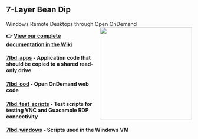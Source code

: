 ## 7-Layer Bean Dip 
Windows Remote Desktops through Open OnDemand
<img align="right" src="https://github.com/user-attachments/assets/343c6666-e3a0-4ce4-94ab-fc391e4f1b1f" width="250">

**👉 [View our complete documentation in the Wiki](https://github.com/BYUHPC/7lbd/wiki)**

#### [7lbd_apps](https://github.com/BYUHPC/7lbd/tree/main/7lbd_apps) - Application code that should be copied to a shared read-only drive
#### [7lbd_ood](https://github.com/BYUHPC/7lbd/tree/main/7lbd_ood) - Open OnDemand web code
#### [7lbd_test_scripts](https://github.com/BYUHPC/7lbd/tree/main/7lbd_test_scripts) - Test scripts for testing VNC and Guacamole RDP connectivity
#### [7lbd_windows](https://github.com/BYUHPC/7lbd/tree/main/7lbd_windows) - Scripts used in the Windows VM
